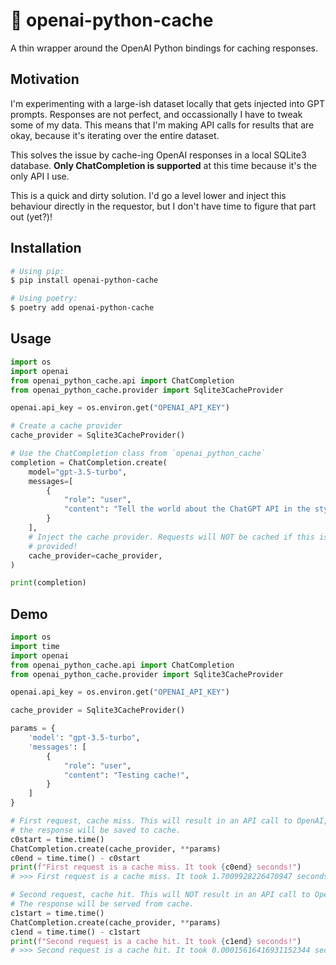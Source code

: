 # 🍰 openai-python-cache

A thin wrapper around the OpenAI Python bindings for caching responses.

## Motivation

I'm experimenting with a large-ish dataset locally that gets injected into GPT
prompts. Responses are not perfect, and occassionally I have to tweak some
of my data. This means that I'm making API calls for results that are okay,
because it's iterating over the entire dataset.

This solves the issue by cache-ing OpenAI responses in a local SQLite3 database.
**Only ChatCompletion is supported** at this time because it's the only API I use.

This is a quick and dirty solution. I'd go a level lower and inject this
behaviour directly in the requestor, but I don't have time to figure that
part out (yet?)!

## Installation

```sh
# Using pip:
$ pip install openai-python-cache

# Using poetry:
$ poetry add openai-python-cache
```

## Usage

```python
import os
import openai
from openai_python_cache.api import ChatCompletion
from openai_python_cache.provider import Sqlite3CacheProvider

openai.api_key = os.environ.get("OPENAI_API_KEY")

# Create a cache provider
cache_provider = Sqlite3CacheProvider()

# Use the ChatCompletion class from `openai_python_cache`
completion = ChatCompletion.create(
    model="gpt-3.5-turbo",
    messages=[
        {
            "role": "user",
            "content": "Tell the world about the ChatGPT API in the style of a pirate.",
        }
    ],
    # Inject the cache provider. Requests will NOT be cached if this is not
    # provided!
    cache_provider=cache_provider,
)

print(completion)
```

## Demo

```python
import os
import time
import openai
from openai_python_cache.api import ChatCompletion
from openai_python_cache.provider import Sqlite3CacheProvider

openai.api_key = os.environ.get("OPENAI_API_KEY")

cache_provider = Sqlite3CacheProvider()

params = {
    'model': "gpt-3.5-turbo",
    'messages': [
        {
            "role": "user",
            "content": "Testing cache!",
        }
    ]
}

# First request, cache miss. This will result in an API call to OpenAI, and
# the response will be saved to cache.
c0start = time.time()
ChatCompletion.create(cache_provider, **params)
c0end = time.time() - c0start
print(f"First request is a cache miss. It took {c0end} seconds!")
# >>> First request is a cache miss. It took 1.7009928226470947 seconds!

# Second request, cache hit. This will NOT result in an API call to OpenAI.
# The response will be served from cache.
c1start = time.time()
ChatCompletion.create(cache_provider, **params)
c1end = time.time() - c1start
print(f"Second request is a cache hit. It took {c1end} seconds!")
# >>> Second request is a cache hit. It took 0.00015616416931152344 seconds!
```
